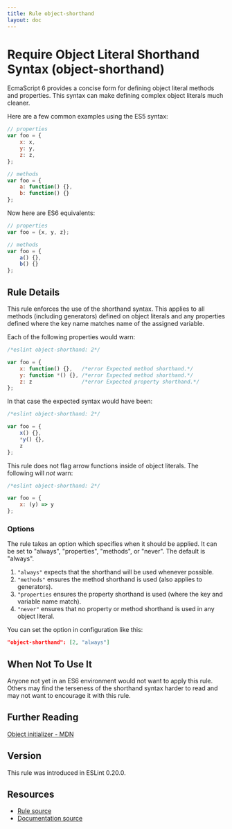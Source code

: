 ```yaml
---
title: Rule object-shorthand
layout: doc
---
```

<!-- Note: No pull requests accepted for this file. See README.md in the root directory for details. -->
# Require Object Literal Shorthand Syntax (object-shorthand)

EcmaScript 6 provides a concise form for defining object literal methods and properties. This
syntax can make defining complex object literals much cleaner.

Here are a few common examples using the ES5 syntax:

```js
// properties
var foo = {
    x: x,
    y: y,
    z: z,
};

// methods
var foo = {
    a: function() {},
    b: function() {}
};
```

Now here are ES6 equivalents:

```js
// properties
var foo = {x, y, z};

// methods
var foo = {
    a() {},
    b() {}
};
```

## Rule Details

This rule enforces the use of the shorthand syntax. This applies
to all methods (including generators) defined on object literals and any
properties defined where the key name matches name of the assigned variable.

Each of the following properties would warn:


```js
/*eslint object-shorthand: 2*/

var foo = {
    x: function() {},   /*error Expected method shorthand.*/
    y: function *() {}, /*error Expected method shorthand.*/
    z: z                /*error Expected property shorthand.*/
};
```

In that case the expected syntax would have been:

```js
/*eslint object-shorthand: 2*/

var foo = {
    x() {},
    *y() {},
    z
};
```

This rule does not flag arrow functions inside of object literals.
The following will *not* warn:

```js
/*eslint object-shorthand: 2*/

var foo = {
    x: (y) => y
};
```

### Options

The rule takes an option which specifies when it should be applied. It can be set to
"always", "properties", "methods", or "never". The default is "always".

1. `"always"` expects that the shorthand will be used whenever possible.
2. `"methods"` ensures the method shorthand is used (also applies to generators).
3. `"properties` ensures the property shorthand is used (where the key and variable name match).
4. `"never"` ensures that no property or method shorthand is used in any object literal.

You can set the option in configuration like this:

```json
"object-shorthand": [2, "always"]
```

## When Not To Use It

Anyone not yet in an ES6 environment would not want to apply this rule. Others may find the terseness of the shorthand
syntax harder to read and may not want to encourage it with this rule.

## Further Reading

[Object initializer - MDN](https://developer.mozilla.org/en-US/docs/Web/JavaScript/Reference/Operators/Object_initializer)

## Version

This rule was introduced in ESLint 0.20.0.

## Resources

* [Rule source](https://github.com/eslint/eslint/tree/master/lib/rules/object-shorthand.js)
* [Documentation source](https://github.com/eslint/eslint/tree/master/docs/rules/object-shorthand.md)
